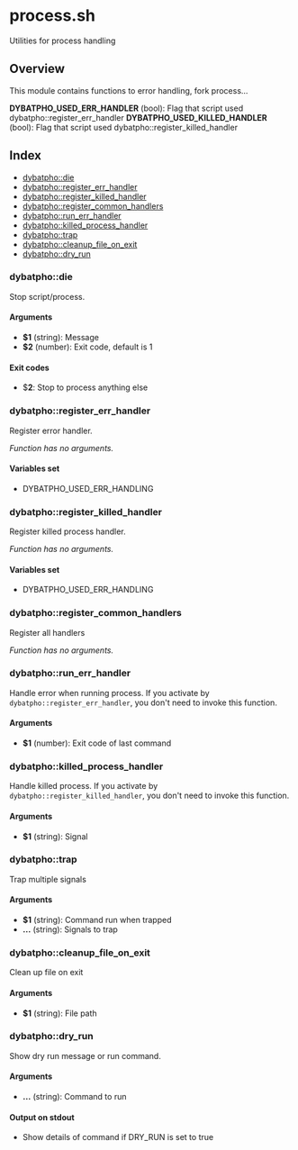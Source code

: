 # process.sh

Utilities for process handling

## Overview

This module contains functions to error handling, fork process...

**DYBATPHO_USED_ERR_HANDLER** (bool): Flag that script used dybatpho::register_err_handler
**DYBATPHO_USED_KILLED_HANDLER** (bool): Flag that script used dybatpho::register_killed_handler

## Index

* [dybatpho::die](#dybatphodie)
* [dybatpho::register_err_handler](#dybatphoregistererrhandler)
* [dybatpho::register_killed_handler](#dybatphoregisterkilledhandler)
* [dybatpho::register_common_handlers](#dybatphoregistercommonhandlers)
* [dybatpho::run_err_handler](#dybatphorunerrhandler)
* [dybatpho::killed_process_handler](#dybatphokilledprocesshandler)
* [dybatpho::trap](#dybatphotrap)
* [dybatpho::cleanup_file_on_exit](#dybatphocleanupfileonexit)
* [dybatpho::dry_run](#dybatphodryrun)

### dybatpho::die

Stop script/process.

#### Arguments

* **$1** (string): Message
* **$2** (number): Exit code, default is 1

#### Exit codes

* $**2**: Stop to process anything else

### dybatpho::register_err_handler

Register error handler.

_Function has no arguments._

#### Variables set

* DYBATPHO_USED_ERR_HANDLING

### dybatpho::register_killed_handler

Register killed process handler.

_Function has no arguments._

#### Variables set

* DYBATPHO_USED_ERR_HANDLING

### dybatpho::register_common_handlers

Register all handlers

_Function has no arguments._

### dybatpho::run_err_handler

Handle error when running process. If you activate by `dybatpho::register_err_handler`, you don't need to invoke this function.

#### Arguments

* **$1** (number): Exit code of last command

### dybatpho::killed_process_handler

Handle killed process. If you activate by `dybatpho::register_killed_handler`, you don't need to invoke this function.

#### Arguments

* **$1** (string): Signal

### dybatpho::trap

Trap multiple signals

#### Arguments

* **$1** (string): Command run when trapped
* **...** (string): Signals to trap

### dybatpho::cleanup_file_on_exit

Clean up file on exit

#### Arguments

* **$1** (string): File path

### dybatpho::dry_run

Show dry run message or run command.

#### Arguments

* **...** (string): Command to run

#### Output on stdout

* Show details of command if DRY_RUN is set to true


